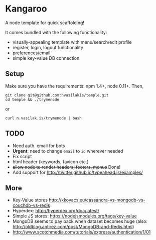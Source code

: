 Kangaroo
======

A node template for quick scaffolding!

It comes bundled with the following functionality:
* visually-appealing template with menu/search/edit profile
* register, login, logout functionality
* preferences/email
* simple key-value DB connection

## Setup

Make sure you have the requirements: npm 1.4+, node 0.11+. Then,

```
git clone git@github.com:nvasilakis/temple.git
cd temple && ./trymenode
```

or 

`curl n.vasilak.is/trymenode | bash`

## TODO

* Need auth. email for bots
* __Urgent__: need to change `email` to `id` wherever needed
* Fix script
* html header (keywords, favicon etc.)
* ~~allow node to render headers, footers, menus~~ Done!
* Add support for http://twitter.github.io/typeahead.js/examples/

## More
* Key-Value stores http://kkovacs.eu/cassandra-vs-mongodb-vs-couchdb-vs-redis
* Hyperdex: http://hyperdex.org/doc/latest/
* Simple JS stores: https://nodejsmodules.org/tags/key-value
* MongoDB seems to pay back when dataset becomes huge (also: http://oldblog.antirez.com/post/MongoDB-and-Redis.html)
* http://www.scotchmedia.com/tutorials/express/authentication/1/01
